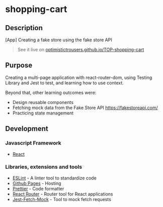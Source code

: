 # shopping-cart

## Description

[App] Creating a fake store using the fake store API 

> See it live on [optimistictrousers.github.io/TOP-shopping-cart](https://optimistictrousers.github.io/TOP-shopping-cart/)

## Purpose

Creating a multi-page application with react-router-dom, using Testing Library and Jest to test, and learning how to use context.

Beyond that, other learning outcomes were:

- Design reusable components
- Fetching mock data from the Fake Store API https://fakestoreapi.com/
- Practicing state management

## Development

### Javascript Framework

- [React](https://github.com/facebook/create-react-app)

### Libraries, extensions and tools

<!-- - [Firebase](https://firebase.google.com/) - Cloud services (database, authentication) -->
- [ESLint](https://eslint.org/) - A linter tool to standardize code
- [Github Pages](https://pages.github.com/) - Hosting
- [Prettier](https://prettier.io/) - Code formatter
- [React Router](https://reactrouter.com/web/guides/quick-start) - Router tool for React applications
- [Jest-Fetch-Mock](https://github.com/jefflau/jest-fetch-mock) - Tool to mock fetch requests
